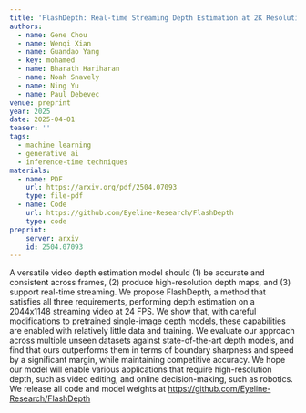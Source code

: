 ```yaml
---
title: 'FlashDepth: Real-time Streaming Depth Estimation at 2K Resolution'
authors:
  - name: Gene Chou
  - name: Wenqi Xian
  - name: Guandao Yang
  - key: mohamed
  - name: Bharath Hariharan
  - name: Noah Snavely
  - name: Ning Yu
  - name: Paul Debevec
venue: preprint
year: 2025
date: 2025-04-01
teaser: ''
tags:
  - machine learning
  - generative ai
  - inference-time techniques
materials:
  - name: PDF
    url: https://arxiv.org/pdf/2504.07093
    type: file-pdf
  - name: Code
    url: https://github.com/Eyeline-Research/FlashDepth
    type: code
preprint:
    server: arxiv
    id: 2504.07093
---
```

A versatile video depth estimation model should (1) be accurate and consistent across frames, (2) produce high-resolution depth maps, and (3) support real-time streaming. We propose FlashDepth, a method that satisfies all three requirements, performing depth estimation on a 2044x1148 streaming video at 24 FPS. We show that, with careful modifications to pretrained single-image depth models, these capabilities are enabled with relatively little data and training. We evaluate our approach across multiple unseen datasets against state-of-the-art depth models, and find that ours outperforms them in terms of boundary sharpness and speed by a significant margin, while maintaining competitive accuracy. We hope our model will enable various applications that require high-resolution depth, such as video editing, and online decision-making, such as robotics. We release all code and model weights at https://github.com/Eyeline-Research/FlashDepth
